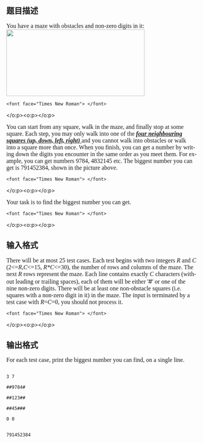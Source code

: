 ## 题目描述

<p class="MsoNormal" style="margin: 0cm 0cm 0pt"><span style="font-size: medium"><font face="Times New Roman"><span lang="EN-US">You have a maze </span><span lang="EN-US" style="mso-fareast-font-family: 宋体; mso-fareast-language: ZH-CN">with</span><span lang="EN-US"> obstacles and </span><span lang="EN-US" style="mso-fareast-font-family: 宋体; mso-fareast-language: ZH-CN">non-zero digits</span><span lang="EN-US"> in it:</span></font></span></p>
<p class="MsoNormal" style="margin: 0cm 0cm 0pt"><span style="font-size: medium"><font face="Times New Roman"><span lang="EN-US"><img height="176" width="366" alt="" src="https://s2.loli.net/2023/08/15/9UCpW4MufInlkg2.png"></span></font></span></p>
<p class="MsoNormal" style="margin: 0cm 0cm 0pt"><span style="font-size: medium"><span lang="EN-US"><o:p>
    <font face="Times New Roman"> </font>
   </o:p></span></span><span lang="EN-US"><o:p></o:p></span></p>
<p class="MsoNormal" style="margin: 0cm 0cm 0pt"><span style="font-size: medium"><font face="Times New Roman"><span lang="EN-US">You can start from any square, walk in the maze, and finally stop at some square. </span><span lang="EN-US" style="mso-fareast-font-family: 宋体; mso-fareast-language: ZH-CN">Each step, you may only walk into one of the <b style="mso-bidi-font-weight: normal"><i style="mso-bidi-font-style: normal"><u>four neighbouring squares (up, down, left, right) </u></i></b>and y</span><span lang="EN-US">ou cannot walk into obstacles</span><span lang="EN-US" style="mso-fareast-font-family: 宋体; mso-fareast-language: ZH-CN"> or</span><span lang="EN-US"> </span><span lang="EN-US" style="mso-fareast-font-family: 宋体; mso-fareast-language: ZH-CN">walk into</span><span lang="EN-US"> a square more than once. When you finish, you can get a number by writing down the digits you encounter in the same order as you </span><span lang="EN-US" style="mso-fareast-font-family: 宋体; mso-fareast-language: ZH-CN">meet</span><span lang="EN-US"> them.</span><span lang="EN-US" style="mso-fareast-font-family: 宋体; mso-fareast-language: ZH-CN"> </span><span lang="EN-US">For example, you can get numbers 9784, 4832145 etc. The biggest number you can get is 791452384, shown </span><span lang="EN-US" style="mso-fareast-font-family: 宋体; mso-fareast-language: ZH-CN">in the picture </span><span lang="EN-US">above.</span></font></span><font size="2"><font face="Times New Roman"><span lang="EN-US" style="mso-fareast-font-family: 宋体; mso-fareast-language: ZH-CN"><o:p></o:p></span></font></font></p>
<p class="MsoNormal" style="margin: 0cm 0cm 0pt"><span style="font-size: medium"><span lang="EN-US" style="mso-fareast-font-family: 宋体; mso-fareast-language: ZH-CN"><o:p>
    <font face="Times New Roman"> </font>
   </o:p></span></span><span lang="EN-US" style="mso-fareast-font-family: 宋体; mso-fareast-language: ZH-CN"><o:p></o:p></span></p>
<p class="MsoNormal" style="margin: 0cm 0cm 0pt"><span style="font-size: medium"><span lang="EN-US" style="mso-fareast-font-family: 宋体; mso-fareast-language: ZH-CN"><font face="Times New Roman">Your task is to find the biggest number you can get.</font></span></span><span lang="EN-US" style="mso-fareast-font-family: 宋体; mso-fareast-language: ZH-CN"><font size="2"><font face="Times New Roman"><o:p></o:p></font></font></span></p>
<p class="MsoNormal" style="margin: 0cm 54pt 0pt 0cm; tab-stops: 468.0pt 522.0pt"><span style="font-size: medium"><span lang="EN-US"><o:p>
    <font face="Times New Roman"> </font>
   </o:p></span></span><span lang="EN-US"><o:p></o:p></span></p>
<p></p>

## 输入格式

<p class="MsoNormal" style="margin: 0cm 0cm 0pt"><span style="font-size: medium"><span lang="EN-US"><font face="Times New Roman">There will be at most 25 test cases. Each test begins with two integers <i>R</i> and <i>C</i> (2<=<i>R</i>,<i>C</i><=15, <i>R*C</i><=30), the number of rows and columns of the maze. The next <i>R</i> rows represent the maze. Each line contains exactly <i>C</i> characters (without leading or trailing spaces), each of them will be either '</font>#</span><font face="Times New Roman"><span lang="EN-US">' or one of the nine non-zero digits. </span><span lang="EN-US" style="mso-fareast-font-family: 宋体; mso-fareast-language: ZH-CN">There will be at least one non-obstacle squares (i.e. squares with a non-zero digit in it) in the maze. </span><span lang="EN-US">The input is terminated by a test case with <i>R</i>=<i>C</i>=0, you should not process it.</span></font></span></p>
<p class="MsoNormal" style="margin: 0cm 54pt 0pt 0cm; tab-stops: 468.0pt 522.0pt"><span style="font-size: medium"><span lang="EN-US"><o:p>
    <font face="Times New Roman"> </font>
   </o:p></span></span><span lang="EN-US"><o:p></o:p></span></p>
<p class="MsoNormal" style="margin: 0cm 0cm 0pt"><span lang="EN-US" style="mso-fareast-font-family: 宋体; mso-fareast-language: ZH-CN"><o:p></o:p></span></p>

## 输出格式

<p class="MsoNormal" style="margin: 0cm 0cm 0pt"><span style="font-size: medium"><font face="Times New Roman"><span lang="EN-US">For each test case, print the </span><span lang="EN-US" style="mso-fareast-font-family: 宋体; mso-fareast-language: ZH-CN">biggest</span><span lang="EN-US"> number you can find, on a single line.</span></font></span><span lang="EN-US" style="mso-fareast-font-family: 宋体; mso-fareast-language: ZH-CN"><o:p></o:p></span></p>

```input1
3 7
##9784#
##123##
##45###
0 0
```
```output1
791452384
```

